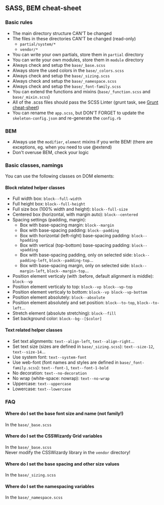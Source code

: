 ## SASS, BEM cheat-sheet

### Basic rules 
 
- The main directory structure CAN'T be changed
- The files in these directories CAN'T be changed (read-only)
	- `partial/system/*`
	- `vendor/*`
- You can write your own partials, store them in `partial` directory
- You can write your own modules, store them in `module` directory
- Always check and setup the `base/_base.scss`
- Always store the used colors in the `base/_colors.scss`
- Always check and setup the `base/_sizing.scss`
- Always check and setup the `base/_namespace.scss`
- Always check and setup the `base/_font-family.scss`
- You can extend the functions and mixins (`base/_function.scss` and `base/_mixin.scss`)
- All of the .scss files should pass the SCSS Linter (grunt task, see [Grunt cheat-sheet](grunt-chear-sheet.md))
- You can rename the `app.scss`, but DON'T FORGET to update the `skeleton-config.json` and re-generate the `config.rb`

### BEM

- Always use the `modifier`, `element` mixins if you write BEM! (there are exceptions, eg. when you need to use @extend)
- Don't overuse BEM, check your logic

### Basic classes, namings

You can use the following classes on DOM elements:

#### Block related helper classes

- Full width box: `block--full-width`
- Full height box: `block--full-height`
- Full size box (100% width and height): `block--full-size`
- Centered box (horizontal, with margin auto): `block--centered`
- Spacing settings (padding, margin):
	- Box with base-spacing margin: `block--margin`
	- Box with base-spacing padding: `block--padding`
	- Box with horizontal (left-right) base-spacing padding: `block--hpadding`
	- Box with vertical (top-bottom) base-spacing padding: `block--vpadding`
	- Box with base-spacing padding, only on selected side: `block--padding-left`, `block--padding-top`...
	- Box with base-spacing margin, only on selected side: `block--margin-left`, `block--margin-top`...
- Position element verticaly (with :before, default alignment is middle): `block--vp`
- Position element verticaly to top: `block--vp block--vp-top`
- Position element verticaly to bottom: `block--vp block--vp-bottom`
- Position element absolutely: `block--absolute`
- Position element absolutely and set position: `block--to-top`, `block--to-left`...
- Stretch element (absolute stretching): `block--fill`
- Set background color: `block--bg--[$color]`

#### Text related helper classes

- Set text alignments: `text--align-left`, `text--align-right`...
- Set text size (sizes are defined in `base/_sizing.scss`): `text--size-12`, `text--size-14`...
- Use system font: `text--system-font`
- Use web-font (font names and styles are defined in `base/_font-family.scss`): `text--font-1`, `text--font-1-bold`
- No decoration: `text--no-decoration`
- No wrap (white-space: nowrap): `text--no-wrap`
- Uppercase: `text--uppercase`
- Lowercase: `text--lowercase`

### FAQ

#### Where do I set the base font size and name (not family!)
In the `base/_base.scss`

#### Where do I set the CSSWizardy Grid variables
In the `base/_base.scss`  
Never modify the CSSWizardy library in the `vendor` directory!

#### Where do I set the base spacing and other size values
In the `base/_sizing.scss`

#### Where do I set the namespacing variables
In the `base/_namespace.scss`